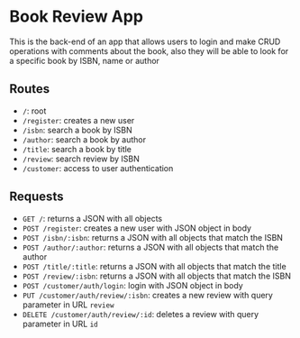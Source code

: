 # Book Review App

This is the back-end of an app that allows users to login and make CRUD operations with comments about the book,
also they will be able to look for a specific book by ISBN, name or author

## Routes

- `/`: root
- `/register`: creates a new user
- `/isbn`: search a book by ISBN
- `/author`: search a book by author
- `/title`: search a book by title
- `/review`: search review by ISBN
- `/customer`: access to user authentication

## Requests

- `GET /`: returns a JSON with all objects
- `POST /register`: creates a new user with JSON object in body
- `POST /isbn/:isbn`: returns a JSON with all objects that match the ISBN
- `POST /author/:author`: returns a JSON with all objects that match the author
- `POST /title/:title`: returns a JSON with all objects that match the title
- `POST /review/:isbn`: returns a JSON with all objects that match the ISBN
- `POST /customer/auth/login`: login with JSON object in body
- `PUT /customer/auth/review/:isbn`: creates a new review with query parameter in URL `review`
- `DELETE /customer/auth/review/:id`: deletes a review with query parameter in URL `id`
